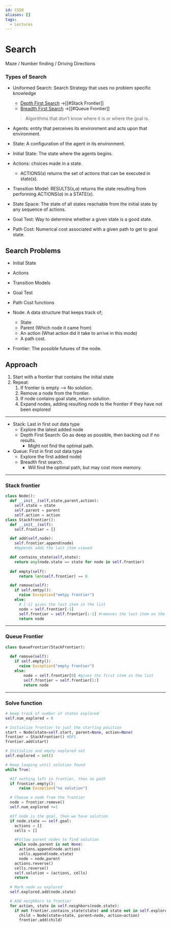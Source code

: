 ```yaml
---
id: CS50
aliases: []
tags:
  - Lectures
---
```

# Search

Maze / Number finding / Driving Directions

### Types of Search

- Uniformed Search: Search Strategy that uses no problem specific knowledge
  - [Depth First Search](#stack-frontier) ->[[#Stack Frontier]]
  - [Breadth First Search](#queue-frontier) ->[[#Queue Frontier]]
  > Algorithms that don't know where it is or where the goal is.


- Agents: entity that perceives its environment and acts upon that environment.
- State: A configuration of the agent in its environment.
- Initial State: The state where the agents begins.
- Actions: choices made in a state.
  - ACTIONS(*s*) returns the set of actions that can be executed in state(*s*).
- Transition Model: RESULTS(*s,a*) returns the state resulting
from performing ACTIONS(*a*) in a STATE(*s*).
- State Space: The state of all states reachable from the initial state by any
sequence of actions.
- Goal Test: Way to determine whether a given state is a good state.
- Path Cost: Numerical cost associated with a given path to get to goal state.

## Search Problems

- Initial State
- Actions
- Transition Models
- Goal Test
- Path Cost functions

- Node: A data structure that keeps track of;
  - State
  - Parent (Which node it came from)
  - An action (What action did it take to arrive in this mode)
  - A path cost.

- Frontier: The possible futures of the node.

## Approach

1. Start with a frontier that contains the initial state
2. Repeat:
    1. If frontier is empty --> No solution.
    2. Remove a node from the frontier.
    3. If node contains goal state, return solution.
    4. Expand nodes, adding resulting node to the frontier if they have not
       been explored

___

- Stack: Last in first out data type
  - Explore the latest added node
  - Depth First Search: Go as deep as possible, then backing out if no results.
    - Might not find the optimal path.
- Queue: First in first out data type
  - Explore the first added node)
  - Breadth first search.
    - Will find the optimal path, but may cost more memory.

___

### Stack frontier

```python
class Node():
  def __init__(self,state,parent,action):
    self.state = state
    self.parent = parent
    self.action = action
class Stackfrontier():
  def __init__(self):
    self.frontier = []

  def add(self,node):
    self.frontier.append(node)
    #Appends adds the last item viewed

  def contains_state(self,state):
    return any(node.state == state for node in self.frontier)
  
  def empty(self):
      return len(self.frontier) == 0

  def remove(self):
    if self.emtpy():
      raise Exception("emtpy frontier")
    else:
      # [-1] gives the last item in the list
      node = self.frontier[-1]
      self.frontier = self.frontier[:-1] #removes the last item on the list
      return node
```

___

### Queue Frontier

```python
class QueueFrontier(StackFrontier):
  
  def remove(self):
    if self.empty():
      raise Exception("empty frontier")
    else:
        node = self.frontier[0] #gives ths first item in the list
        self.frontier = self.frontier[1:]
        return node
```

___

### Solve function

```python
# keep track of number of states explored
self.num_explored = 0

# Initialize frontier to just the starting position
start = Node(state=self.start, parent=None, action=None)
frontier = StackFrontier() #DFS
frontier.add(start)

# Initialize and empty explored set
self.explored = set()

# Keep looping until solution found
while True:

  #If nothing left in frontier, then no path
  if frontier.empty():
      raise Exception("no solution")

  # Choose a node from the frontier
  node = frontier.remove()
  self.num_explored +=1

  #If node is the goal, then we have solution
  if node.state == self.goal:
    actions = []
    cells = []

    #Follow parent nodes to find solution
    while node.parent is not None:
      actions.append(node.action)
      cells.append(node.state)
      node = node,parent
    actions.reverse()
    cells.reverse()
    self.solution = (actions, cells)
    return
  
  # Mark node as explored
  self.explored.add(node.state)

  # Add neighbors to frontier
  for action, state in self.neighbors(node.state):
    if not frontier.contains_state(state) and state not in self.explored:
      child = Node(state=state, parent=node, action=action)
      frontier.add(child)
```

